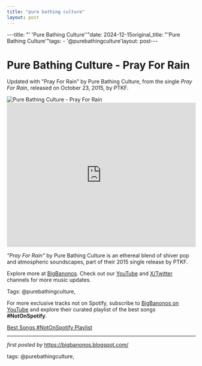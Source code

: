 ```yaml
---
title: "pure bathing culture"
layout: post
---
```

---title: "' 'Pure Bathing Culture''"date: 2024-12-15original_title: "'Pure Bathing Culture'"tags:  - '@purebathingculture'layout: post---<!-- Title of the Post --><h1 >Pure Bathing Culture - Pray For Rain</h1> <!-- Introductory Text --><p >Updated with "Pray For Rain" by Pure Bathing Culture, from the single *Pray For Rain*, released on October 23, 2015, by PTKF.</p> <!-- Featured Image --><div > <img src="https://i.ytimg.com/vi/WMcEtKmBwxE/mqdefault.jpg" alt="Pure Bathing Culture - Pray For Rain" /></div> <!-- YouTube Video Embed --><div > <iframe width="100%" height="385" src="https://www.youtube.com/embed/Qtc0Rql69Cs" title="Pure Bathing Culture - Pray For Rain (Official Music Video)" frameborder="0" allow="accelerometer; autoplay; clipboard-write; encrypted-media; gyroscope; picture-in-picture; web-share" referrerpolicy="strict-origin-when-cross-origin" allowfullscreen></iframe></div> <!-- Song Information --><div > <p><em>"Pray For Rain"</em> by Pure Bathing Culture is an ethereal blend of shiver pop and atmospheric soundscapes, part of their 2015 single release by PTKF.</p></div> <!-- Footer Links --><div > <p>Explore more at <a href="https://bigbanonos.blogspot.com/" target="_blank">BigBanonos</a>. Check out our <a href="https://www.youtube.com/@BigBanonos" target="_blank">YouTube</a> and <a href="https://x.com/bigbanonos" target="_blank">X/Twitter</a> channels for more music updates.</p></div> <!-- Tags --><p >Tags: @purebathingculture,</p><!--Subscribe and Playlist Links--><div>    <p>For more exclusive tracks not on Spotify, subscribe to <a href="https://www.youtube.com/@BigBanonos" target="_blank">BigBanonos on YouTube</a> and explore their curated playlist of the best songs <strong>#NotOnSpotify</strong>.</p>    <p><a href="https://www.youtube.com/playlist?list=PLtuNtuTatqI0kFahUCbtbfenC_ET5O_tr" target="_blank">Best Songs #NotOnSpotify Playlist<br /></a></p></div><hr /><p><em>first posted by</em> <a href="https://bigbanonos.blogspot.com/" rel="noopener" target="_new">https://bigbanonos.blogspot.com/</a></p><p>tags: @purebathingculture,</p>